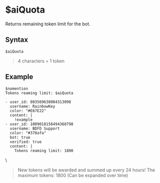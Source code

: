 # $aiQuota
Returns remaining token limit for the bot.

## Syntax
```
$aiQuota
```

> 4 characters = 1 token

## Example
```
$nomention
Tokens reaming limit: $aiQuota
```

``` discord yaml
- user_id: 803569638084313098
  username: RainbowKey
  color: "#E67E22"
  content: |
    !example
- user_id: 1009018156494368798
  username: BDFD Support
  color: "#378afa"
  bot: true
  verified: true
  content: |
    Tokens reaming limit: 1800
```
\

> New tokens will be awarded and summed up every 24 hours!
> The maximum tokens: 1800 (Can be expanded over time) 
